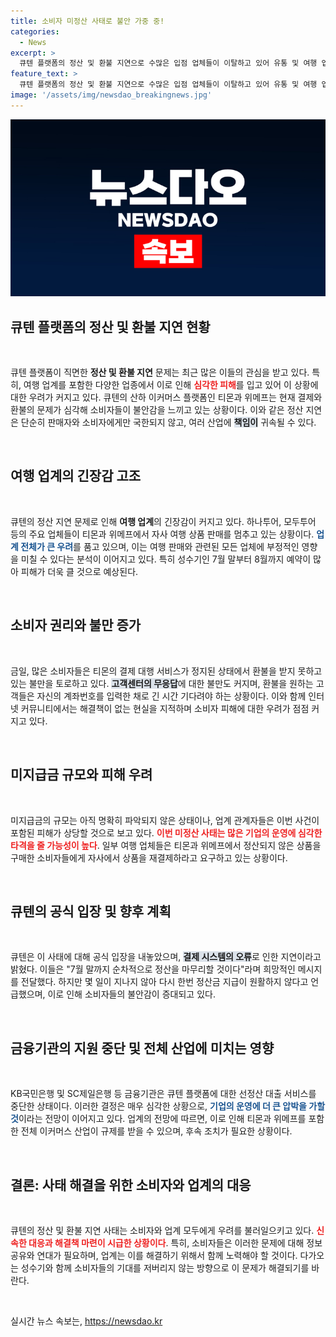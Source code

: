 ```yaml
---
title: 소비자 미정산 사태로 불안 가중 중!
categories:
  - News
excerpt: >
  큐텐 플랫폼의 정산 및 환불 지연으로 수많은 입점 업체들이 이탈하고 있어 유통 및 여행 업계에 경고 신호가 발생했습니다. 티몬과 위메프의 위기에 소비자 피해가 우려되며, 급증하는 불만과 손실이 업계 전반에 큰 타격을 줄 것으로 전망됩니다.
feature_text: >
  큐텐 플랫폼의 정산 및 환불 지연으로 수많은 입점 업체들이 이탈하고 있어 유통 및 여행 업계에 경고 신호가 발생했습니다. 티몬과 위메프의 위기에 소비자 피해가 우려되며, 급증하는 불만과 손실이 업계 전반에 큰 타격을 줄 것으로 전망됩니다.
image: '/assets/img/newsdao_breakingnews.jpg'
---
```


<p><img src="/assets/img/newsdao_breakingnews.jpg" alt="pcversion 속보" /></p>

<h2 data-ke-size="size26">큐텐 플랫폼의 정산 및 환불 지연 현황</h2>

<p data-ke-size="size16">&nbsp;</p>

<p>큐텐 플랫폼이 직면한 <b>정산 및 환불 지연</b> 문제는 최근 많은 이들의 관심을 받고 있다. 특히, 여행 업계를 포함한 다양한 업종에서 이로 인해 <b><span style="color: #ee2323;">심각한 피해</span></b>를 입고 있어 이 상황에 대한 우려가 커지고 있다. 큐텐의 산하 이커머스 플랫폼인 티몬과 위메프는 현재 결제와 환불의 문제가 심각해 소비자들이 불안감을 느끼고 있는 상황이다. 이와 같은 정산 지연은 단순히 판매자와 소비자에게만 국한되지 않고, 여러 산업에 <b><span style="background-color: #21538527;">책임이</span></b> 귀속될 수 있다. </p>

<p data-ke-size="size16">&nbsp;</p>

<h2 data-ke-size="size26">여행 업계의 긴장감 고조</h2>

<p data-ke-size="size16">&nbsp;</p>

<p>큐텐의 정산 지연 문제로 인해 <b>여행 업계</b>의 긴장감이 커지고 있다. 하나투어, 모두투어 등의 주요 업체들이 티몬과 위메프에서 자사 여행 상품 판매를 멈추고 있는 상황이다. <b><span style="color: #1a5490;">업계 전체가 큰 우려</span></b>를 품고 있으며, 이는 여행 판매와 관련된 모든 업체에 부정적인 영향을 미칠 수 있다는 분석이 이어지고 있다. 특히 성수기인 7월 말부터 8월까지 예약이 많아 피해가 더욱 클 것으로 예상된다.</p>

<p data-ke-size="size16">&nbsp;</p>

<h2 data-ke-size="size26">소비자 권리와 불만 증가</h2>

<p data-ke-size="size16">&nbsp;</p>

<p>금일, 많은 소비자들은 티몬의 결제 대행 서비스가 정지된 상태에서 환불을 받지 못하고 있는 불만을 토로하고 있다. <b><span style="background-color: #21538527;">고객센터의 무응답</span></b>에 대한 불만도 커지며, 환불을 원하는 고객들은 자신의 계좌번호를 입력한 채로 긴 시간 기다려야 하는 상황이다. 이와 함께 인터넷 커뮤니티에서는 해결책이 없는 현실을 지적하며 소비자 피해에 대한 우려가 점점 커지고 있다.</p>

<p data-ke-size="size16">&nbsp;</p>

<h2 data-ke-size="size26">미지급금 규모와 피해 우려</h2>

<p data-ke-size="size16">&nbsp;</p>

<p>미지급금의 규모는 아직 명확히 파악되지 않은 상태이나, 업계 관계자들은 이번 사건이 포함된 피해가 상당할 것으로 보고 있다. <b><span style="color: #ee2323;">이번 미정산 사태는 많은 기업의 운영에 심각한 타격을 줄 가능성이 높다</span></b>. 일부 여행 업체들은 티몬과 위메프에서 정산되지 않은 상품을 구매한 소비자들에게 자사에서 상품을 재결제하라고 요구하고 있는 상황이다.</p>

<p data-ke-size="size16">&nbsp;</p>

<h2 data-ke-size="size26">큐텐의 공식 입장 및 향후 계획</h2>

<p data-ke-size="size16">&nbsp;</p>

<p>큐텐은 이 사태에 대해 공식 입장을 내놓았으며, <b><span style="background-color: #21538527;">결제 시스템의 오류</span></b>로 인한 지연이라고 밝혔다. 이들은 "7월 말까지 순차적으로 정산을 마무리할 것이다"라며 희망적인 메시지를 전달했다. 하지만 몇 일이 지나지 않아 다시 한번 정산금 지급이 원활하지 않다고 언급했으며, 이로 인해 소비자들의 불안감이 증대되고 있다.</p>

<p data-ke-size="size16">&nbsp;</p>

<h2 data-ke-size="size26">금융기관의 지원 중단 및 전체 산업에 미치는 영향</h2>

<p data-ke-size="size16">&nbsp;</p>

<p>KB국민은행 및 SC제일은행 등 금융기관은 큐텐 플랫폼에 대한 선정산 대출 서비스를 중단한 상태이다. 이러한 결정은 매우 심각한 상황으로, <b><span style="color: #1a5490;">기업의 운영에 더 큰 압박을 가할 것</span></b>이라는 전망이 이어지고 있다. 업계의 전망에 따르면, 이로 인해 티몬과 위메프를 포함한 전체 이커머스 산업이 규제를 받을 수 있으며, 후속 조치가 필요한 상황이다.</p>

<p data-ke-size="size16">&nbsp;</p>

<h2 data-ke-size="size26">결론: 사태 해결을 위한 소비자와 업계의 대응</h2>

<p data-ke-size="size16">&nbsp;</p>

<p>큐텐의 정산 및 환불 지연 사태는 소비자와 업계 모두에게 우려를 불러일으키고 있다. <b><span style="color: #ee2323;">신속한 대응과 해결책 마련이 시급한 상황이다</span></b>. 특히, 소비자들은 이러한 문제에 대해 정보 공유와 연대가 필요하며, 업계는 이를 해결하기 위해서 함께 노력해야 할 것이다. 다가오는 성수기와 함께 소비자들의 기대를 저버리지 않는 방향으로 이 문제가 해결되기를 바란다.</p>

<p data-ke-size="size16">&nbsp;</p>
실시간 뉴스 속보는, <a href="https://newsdao.kr" rel="dofollow">https://newsdao.kr</a>


